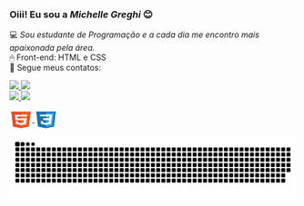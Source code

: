 ### Oiii! Eu sou a *Michelle Greghi* 😊

💻 *Sou estudante de Programação e a cada dia me encontro mais apaixonada pela área.*<br>
🖱 Front-end: HTML e CSS<br>
📱 Segue meus contatos:<br>

 <div>
  <a href="mailto:michelle.neves23@gmai.com"><img src=https://img.shields.io/badge/Gmail-D14836?style=for-the-badge&logo=gmail&logoColor=white</a>
    <a href="https://www.linkedin.com/in/michelle-neves-vom-stein-greghi-6a1058223" target="_blank"><img src="https://img.shields.io/badge/-LinkedIn-%230077B5?style=for-the-badge&logo=linkedin&logoColor=white" target="_blank"></a> 
 </div>



<div>
  <a href="https://github.com/MichelleGreghi">
  <img height="180em" src="https://github-readme-stats.vercel.app/api?username=michellegreghi&show_icons=true&theme=synthwave&include_all_commits=true&count_private=true"/>
  <img height="180em" src="https://github-readme-stats.vercel.app/api/top-langs/?username=michellegreghi&layout=compact&langs_count=7&theme=synthwave"/>
</div>

  
<div style="display: inline_block"><br>
 <img align="center" alt="Michelle-HTML" height="30" width="40" src="https://raw.githubusercontent.com/devicons/devicon/master/icons/html5/html5-original.svg">
  <img align="center" alt="Michelle-CSS" height="30" width="40" src="https://raw.githubusercontent.com/devicons/devicon/master/icons/css3/css3-original.svg">
 </div>
 
  ![Snake animation](https://github.com/michellegreghi/michellegreghi/blob/output/github-contribution-grid-snake.svg)
